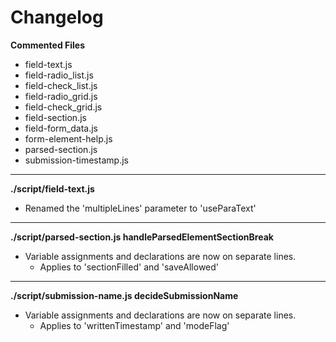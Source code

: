 # Changelog

**Commented Files**
* field-text.js
* field-radio_list.js
* field-check_list.js
* field-radio_grid.js
* field-check_grid.js
* field-section.js
* field-form_data.js
* form-element-help.js
* parsed-section.js
* submission-timestamp.js

---

**./script/field-text.js**
* Renamed the 'multipleLines' parameter to 'useParaText'

---

**./script/parsed-section.js handleParsedElementSectionBreak**
* Variable assignments and declarations are now on separate lines.
	* Applies to 'sectionFilled' and 'saveAllowed'

---

**./script/submission-name.js decideSubmissionName**
* Variable assignments and declarations are now on separate lines.
	* Applies to 'writtenTimestamp' and 'modeFlag'

